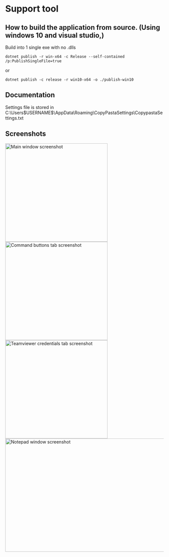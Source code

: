 # Support tool



## How to build the application from source. (Using windows 10 and visual studio,)
Build into 1 single exe with no .dlls

 `dotnet publish -r win-x64 -c Release --self-contained /p:PublishSingleFile=true`

 or 
 
 `dotnet publish -c release -r win10-x64 -o ./publish-win10`



## Documentation 
 Settings file is stored in C:\Users\$USERNAME$\AppData\Roaming\CopyPastaSettings\CopypastaSettings.txt


## Screenshots 

<img src="https://github.com/user-attachments/assets/88799a1b-c8de-47e6-9be9-06b3dc661bc3" alt="Main window screenshot" width="325" height="312">
<img src="https://github.com/user-attachments/assets/707c27b4-6232-4a1d-9eac-300fd89a85e5" alt="Command buttons tab screenshot" width="325" height="312">
<img src="https://github.com/user-attachments/assets/b493f850-a6dd-4141-92d5-c1dd85ce502f" alt="Teamviewer credentials tab screenshot" width="325" height="312">
<img src="https://github.com/user-attachments/assets/53ceba9c-fe0c-41c3-8b35-7486bb06fed2" alt="Notepad window screenshot" width="717" height="359">
